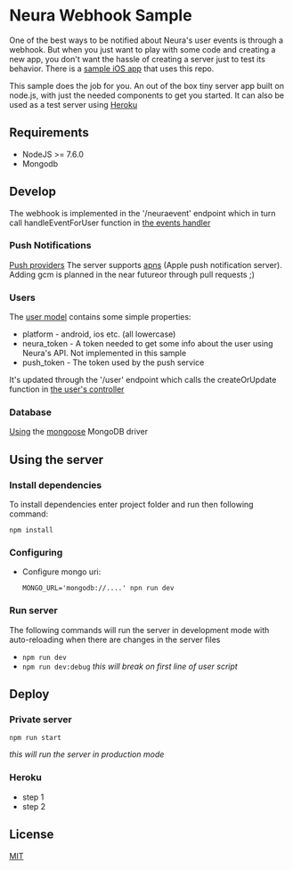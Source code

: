 # Neura Webhook Sample

One of the best ways to be notified about Neura's user events is through a webhook. But when you just want to play with some code and creating a new app, you don't want the hassle of creating a server just to test its behavior. There is a [sample iOS app](https://github.com/NeuraLabs/NeuraMedsReminderIOS) that uses this repo.

This sample does the job for you. An out of the box tiny server app built on node.js, with just the needed components to get you started. It can also be used as a test server using [Heroku](#Heroku)

## Requirements

* NodeJS >= 7.6.0
* Mongodb

## Develop

The webhook is implemented in the '/neuraevent' endpoint which in turn call handleEventForUser function in [the events handler](./controllers/neuraEventsHandler)

### Push Notifications
[Push providers](./providers)
The server supports [apns](./providers/apn.js]) (Apple push notification server). Adding gcm is planned in the near futureor through pull requests ;)

### Users
The [user model](./models/user.js) contains some simple properties:
* platform - android, ios etc. (all lowercase)
* neura_token - A token needed to get some info about the user using Neura's API. Not implemented in this sample
* push_token - The token used by the push service

It's updated through the '/user' endpoint which calls the createOrUpdate function in [the user's controller](./controllers/user.js)

### Database
[Using](./db/index.js) the [mongoose](http://mongoosejs.com/) MongoDB driver

## Using the server

### Install dependencies

To install dependencies enter project folder and run then following command:

```
npm install
```

### Configuring

* Configure mongo uri:

    ```
    MONGO_URL='mongodb://....' npn run dev
    ```

### Run server

The following commands will run the server in development mode with auto-reloading when there are changes in the server files

* `npm run dev`
* `npm run dev:debug` *this will break on first line of user script*

## Deploy

### Private server

```
npm run start
```
*this will run the server in production mode*

### Heroku

* step 1
* step 2

## License
[MIT](LICENSE)
